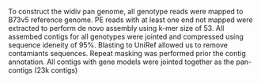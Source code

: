 To construct the widiv pan genome, all genotype reads were mapped to B73v5 reference genome. PE reads with at least one end not mapped were extracted to perform de novo assembly using k-mer size of 53. All assembed contigs for all genotypes were jointed and compressed using sequence ideneity of 95%. Blasting to UniRef allowed us to remove contamiants sequences. Repeat masking was performed prior the contig annotation. All contigs with gene models were jointed together as the pan-contigs (23k contigs) 
